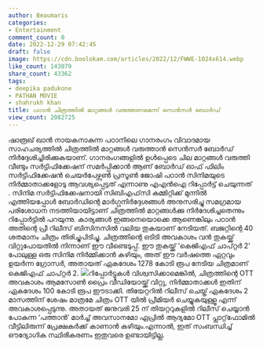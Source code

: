 ```yaml
---
author: Beaumaris
categories:
- Entertainment
comment_count: 0
date: 2022-12-29 07:42:45
draft: false
image: https://cdn.boolokam.com/articles/2022/12/FWWE-1024x614.webp
like_count: 143079
share_count: 43362
tags:
- deepika padukone
- PATHAN MOVIE
- shahrukh khan
title: പഠാന്‍ ചിത്രത്തിൽ മാറ്റങ്ങൾ വരുത്തണമെന്ന് സെൻസർ ബോർഡ്
view_count: 2082725
---
```


ഷാരൂഖ് ഖാന്‍ നായകനാകുന്ന പഠാനിലെ ഗാനരംഗം വിവാദമായ സാഹചര്യത്തിൽ ചിത്രത്തിൽ മാറ്റങ്ങൾ വരുത്താൻ സെൻസർ ബോർഡ് നിർദ്ദേശിച്ചിരിക്കുകയാണ്. ഗാനരംഗങ്ങളിൽ ഉൾപ്പെടെ ചില മാറ്റങ്ങൾ വരുത്തി വീണ്ടും സര്‍ട്ടിഫിക്കേഷന് സമർപ്പിക്കാൻ ആണ് ബോര്‍ഡ് ഓഫ് ഫിലിം സര്‍ട്ടിഫിക്കേഷന്‍ ചെയര്‍പേഴ്സണ്‍ പ്രസൂണ്‍ ജോഷി പഠാൻ സിനിമയുടെ നിർമ്മാതാക്കളോടു ആവശ്യപ്പെട്ടത് എന്നാണു എഎന്‍ഐ റിപ്പോർട്ട് ചെയുന്നത് . സിനിമ സർട്ടിഫിക്കേഷനായി സിബിഎഫ്‌സി കമ്മിറ്റിക്ക് മുന്നിൽ എത്തിയപ്പോൾ ബോർഡിന്റെ മാർഗ്ഗനിർദ്ദേശങ്ങൾ അനുസരിച്ചു സമഗ്രമായ പരിശോധന നടത്തിയായിട്ടാണ് ചിത്രത്തിൽ മാറ്റങ്ങൾക്കു നിർദേശിച്ചതെന്നും റിപ്പോർട്ടിൽ പറയുന്നു. കാര്യങ്ങൾ ഇങ്ങനെയൊക്കെ ആണെങ്കിലും പഠാൻ അതിന്റെ പ്രീ റിലീസ് ബിസിനസിൽ വലിയ തുകയാണ് നേടിയത്. ബജറ്റിന്റെ 40 ശതമാനം ചിത്രം തിരിച്ചുപിടിച്ചു. ചിത്രത്തിന്റെ ഒടിടി അവകാശം വൻ തുകയ്ക്ക് വിറ്റുപോയതിൽ നിന്നാണ് ഈ വീണ്ടെടുപ്പ്. ഈ തുകയ്ക്ക് ‘കെജിഎഫ് ചാപ്റ്റർ 2’ പോലുള്ള ഒരു സിനിമ നിർമ്മിക്കാൻ കഴിയും, അത് ഈ വർഷത്തെ ഏറ്റവും ഉയർന്ന ഗ്രോസർ, അതായത് ഏകദേശം 1278 കോടി രൂപ നേടിയ ചിത്രമാണ് കെജിഎഫ് ചാപ്റ്റർ 2. ![](https://cdn.boolokam.com/articles/2022/12/FWWE-1024x614.webp)റിപ്പോർട്ടുകൾ വിശ്വസിക്കാമെങ്കിൽ, ചിത്രത്തിന്റെ OTT അവകാശം ആമസോൺ പ്രൈം വീഡിയോയ്ക്ക് വിറ്റു, നിർമ്മാതാക്കൾ ഇതിന് ഏകദേശം 100 കോടി രൂപ ഈടാക്കി. തിയേറ്ററിൽ റിലീസ് ചെയ്ത് ഏകദേശം 2 മാസത്തിന് ശേഷം മാത്രമേ ചിത്രം OTT യിൽ പ്രീമിയർ ചെയ്യുകയുള്ളൂ എന്ന് അവകാശപ്പെടുന്നു. അതായത് ജനുവരി 25 ന് തിയറ്ററുകളിൽ റിലീസ് ചെയ്യാൻ പോകുന്ന ‘പത്താൻ’ മാർച്ച് അവസാനമോ ഏപ്രിൽ ആദ്യമോ OTT പ്ലാറ്റ്‌ഫോമിൽ വീട്ടിലിരുന്ന് പ്രേക്ഷകർക്ക് കാണാൻ കഴിയും.എന്നാൽ, ഇത് സംബന്ധിച്ച് ഔദ്യോഗിക സ്ഥിരീകരണം ഇതുവരെ ഉണ്ടായിട്ടില്ല.